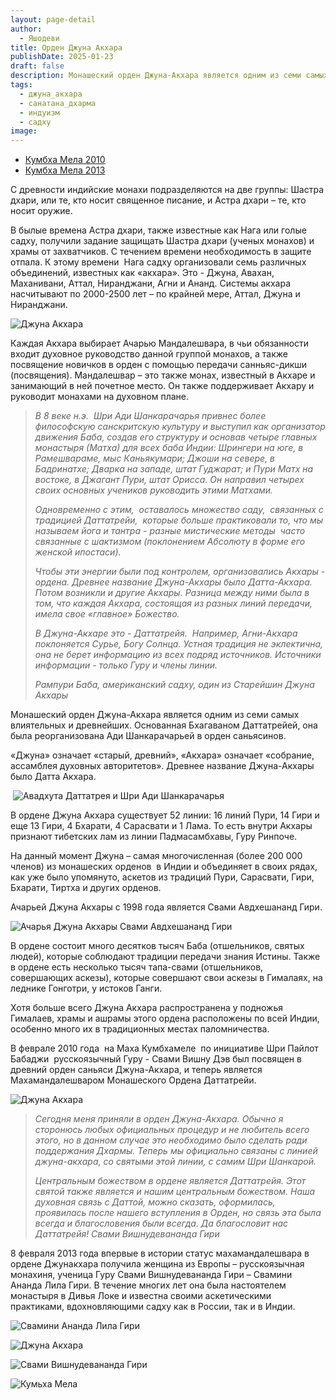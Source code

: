 ```yaml
---
layout: page-detail
author:
  - Яшодеви
title: Орден Джуна Акхара
publishDate: 2025-01-23
draft: false
description: Монашеский орден Джуна-Акхара является одним из семи самых влиятельных и древнейших. Основанная Бхагаваном Даттатрейей, она была реорганизована Ади Шанкарачарьей в орден саньясинов.«Джуна» означает «старый, древний», «Акхара» означает «собрание, ассамблея духовных авторитетов». Древнее название Джуна-Акхары было Датта Акхара.
tags:
  - джуна_акхара
  - санатана_дхарма
  - индуизм
  - садху
image:
---
```


- [Кумбха Мела 2010](https://www.advayta.org/nasha-traditsiya/kumbkha-mela-2010/)
- [Кумбха Мела 2013](https://www.advayta.org/nasha-traditsiya/kumbkha-mela-2013/)

С древности индийские монахи подразделяются на две группы: Шастра дхари, или те, кто носит священное писание, и Астра дхари – те, кто носит оружие.

В былые времена Астра дхари, также известные как Нага или голые садху, получили задание защищать Шастра дхари (ученых монахов) и храмы от захватчиков. С течением времени необходимость в защите отпала. К этому времени  Нага садху организовали семь различных объединений, известных как «акхара». Это - Джуна, Авахан, Маханивани, Аттал, Ниранджани, Агни и Ананд. Системы акхара насчитывают по 2000-2500 лет – по крайней мере, Аттал, Джуна и Ниранджани.

![Джуна Акхара](https://www.advayta.org/upload/medialibrary/161/161f62d2cb6f46fd86c2c29765e8af6c.jpg "Джуна Акхара")  

Каждая Акхара выбирает Ачарью Мандалешвара, в чьи обязанности входит духовное руководство данной группой монахов, а также посвящение новичков в орден с помощью передачи санньяс-дикши (посвящения). Мандалешвар – это также монах, известный в Акхаре и занимающий в ней почетное место. Он также поддерживает Акхару и руководит монахами на духовном плане.

> _В 8 веке н.э.  Шри Ади Шанкарачарья привнес более философскую санскритскую культуру и выступил как организатор движения Баба, создав его структуру и основав четыре главных монастыря (Матха) для всех баба Индии: Шрингери на юге, в Рамешвараме, мыс Каньякумари; Джоши на севере, в Бадринатхе; Дварка на западе, штат Гуджарат; и Пури Матх на востоке, в Джагант Пури, штат Орисса. Он направил четырех своих основных учеников руководить этими Матхами._
> 
> _Одновременно с этим,  оставалось множество саду,  связанных с традицией Даттатрейи,  которые больше практиковали то, что мы называем йога и тантра - разные мистические методы  часто связанные с шактизмом (поклонением Абсолюту в форме его женской ипостаси)._
> 
> _Чтобы эти энергии были под контролем, организовались Акхары - ордена. Древнее название Джуна-Акхары было Датта-Акхара. Потом возникли и другие Акхары. Разница между ними была в том, что каждая Акхара, состоящая из разных линий передачи, имела свое «главное» Божество._
> 
> _В Джуна-Акхаре это - Даттатрейя.  Например, Агни-Акхара поклоняется Сурье, Богу Солнца. Устная традиция не эклектична, она не берет информацию из всех подряд источников. Источники информации - только Гуру и члены линии._
> 
> _Рампури Баба, американский садху, один из Старейшин Джуна Акхары_

Монашеский орден Джуна-Акхара является одним из семи самых влиятельных и древнейших. Основанная Бхагаваном Даттатрейей, она была реорганизована Ади Шанкарачарьей в орден саньясинов.

«Джуна» означает «старый, древний», «Акхара» означает «собрание, ассамблея духовных авторитетов». Древнее название Джуна-Акхары было Датта Акхара. 

 ![Авадхута Даттатрея и Шри Ади Шанкарачарья](https://www.advayta.org/upload/medialibrary/125/1252827eaa5ec62dfd622cf2ded963e2.jpg "Авадхута Даттатрея и Шри Ади Шанкарачарья")

В ордене Джуна Акхара существует 52 линии: 16 линий Пури, 14 Гири и еще 13 Гири, 4 Бхарати, 4 Сарасвати и 1 Лама. То есть внутри Акхары признают тибетских лам из линии Падмасамбхавы, Гуру Ринпоче.

На данный момент Джуна – самая многочисленная (более 200 000 членов) из монашеских орденов  в Индии и объединяет в своих рядах, как уже было упомянуто, аскетов из традиций Пури, Сарасвати, Гири, Бхарати, Тиртха и других орденов.

Ачарьей Джуна Акхары с 1998 года является Свами Авдхешананд Гири.

![Ачарья Джуна Акхары Свами Авдхешананд Гири](https://www.advayta.org/upload/medialibrary/506/506d9325d66608cc509f2258a2863594.jpg "Ачарья Джуна Акхары Свами Авдхешананд Гири")

В ордене состоит много десятков тысяч Баба (отшельников, святых людей), которые соблюдают традиции передачи знания Истины. Также в ордене есть несколько тысяч тапа-свами (отшельников, совершающих аскезы), которые совершают свои аскезы в Гималаях, на леднике Гонготри, у истоков Ганги.

Хотя больше всего Джуна Акхара распространена у подножья Гималаев, храмы и ашрамы этого ордена расположены по всей Индии, особенно много их в традиционных местах паломничества.

В феврале 2010 года  на Маха Кумбхамеле  по инициативе Шри Пайлот Бабаджи  русскоязычный Гуру - Свами Вишну Дэв был посвящен в древний орден саньяси Джуна-Акхара, и теперь является Махамандалешваром Монашеского Ордена Даттатрейи.

![Джуна Акхара](https://www.advayta.org/upload/medialibrary/353/353d771ac22ff4fbe74a283a0b27d976.jpg "Джуна Акхара")  

> _Сегодня меня приняли в орден Джуна-Акхара. Обычно я сторонюсь любых официальных процедур и не любитель всего этого, но в данном случае это необходимо было сделать ради поддержания Дхармы. Теперь мы официально связаны с линией джуна-акхара, со святыми этой линии, с самим Шри Шанкарой._
> 
> _Центральным божеством в ордене является Даттатрейя. Этот святой также является и нашим центральным божеством. Наша духовная связь с Даттой, можно сказать, оформилась, проявилась после нашего вступления в Орден, но связь эта была всегда и благословения были всегда. Да благословит нас Даттатрейя!_
> _Свами Вишнудевананда Гири_

8 февраля 2013 года впервые в истории статус махамандалешвара в ордене Джунакхара получила женщина из Европы – русскоязычная монахиня, ученица Гуру Свами Вишнудевананда Гири – Свамини Ананда Лила Гири. В течение многих лет она была настоятелем монастыря в Дивья Локе и известна своими аскетическими практиками, вдохновляющими садху как в России, так и в Индии.  

![Свамини Ананда Лила Гири](https://www.advayta.org/upload/medialibrary/c02/c02e79d0be00d342bf2f15aca373c166.jpg "Свамини Ананда Лила Гири")  

![Джуна Акхара](https://www.advayta.org/upload/medialibrary/f1a/f1a8e8032dd1a507b87adf4e6ef1d342.jpg "Джуна Акхара")  

![Свами Вишнудевананда Гири](https://www.advayta.org/upload/medialibrary/7ae/7aed46ff3206574cd349d8ffc010573b.jpg "Свами Вишнудевананда Гири и Свами Авдхешананд Гири")  

![Кумьха Мела](https://www.advayta.org/upload/medialibrary/baf/baf89ccec218edd82c425180c03a72ac.jpg "Кумбха Мела")